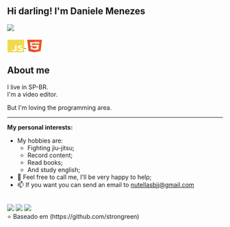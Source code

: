## Hi darling! I'm Daniele Menezes 
 <div>
  <a href="https://github.com/beacons.page/nutellasbjj">
  <img height="180em" src="https://github-readme-stats.vercel.app/api?username=danielemenezes&show_icons=true&theme=dracula&include_all_commits=true&count_private=true"/>
 </div>
<div style="display: inline_block"><br>
  <img align="center" alt="Dani-Js" height="30" width="40" src="https://raw.githubusercontent.com/devicons/devicon/master/icons/javascript/javascript-plain.svg">
  <img align="center" alt="Dani-HTML" height="30" width="40" src="https://raw.githubusercontent.com/devicons/devicon/master/icons/html5/html5-original.svg">
</a>
<p align="left" >
  <div>
   <h2>
   About me
   </h2>
   I live in SP-BR.<br />
I'm a video editor.
   <p align="left" >
But I'm loving the programming area.
<hr />

**My personal interests:**
   
- My hobbies are:
  - Fighting jiu-jitsu;
  - Record content;
  - Read books;
  - And study english;
- 💬 Feel free to call me, I'll be very happy to help;
- 📫 If you want you can send an email to nutellasbjj@gmail.com

<div style="display: inline_block"><br>
</div> 
  <a href="https://instagram.com/nutellasbjj" target="_blank"><img src="https://img.shields.io/badge/-Instagram-%23E4405F?style=for-the-badge&logo=instagram&logoColor=white" target="_blank"></a>
</a> 
  <a href = "mailto:nutelasbjj@gmail.com"><img src="https://img.shields.io/badge/-Gmail-%23333?style=for-the-badge&logo=gmail&logoColor=white" target="_blank"></a>
  <a href="https://www.linkedin.com/in/daniele-menezes-3081a9197/" target="_blank"><img src="https://img.shields.io/badge/-LinkedIn-%230077B5?style=for-the-badge&logo=linkedin&logoColor=white" target="_blank">
 </a> 

 
</div>
 <div>
⭐️ Baseado em (https://github.com/strongreen)
 </div>
